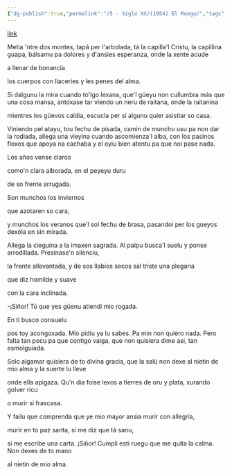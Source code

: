 ```yaml
---
{"dg-publish":true,"permalink":"/5 - Siglo XX/(1954) El Ruegu/","tags":["#Siglo_20","a1954","central","Enrique_Pérez-Alvarez","escrito","Villaviciosa","Buenos_Aires","poema"]}
---
```


[link](https://books.google.com.bo/books?id=NyBtFq4QqxcC&printsec=frontcover#v=onepage&q&f=false)

Metia 'ntre dos montes, tapá per l'arbolada, tá la capilla'l Cristu, la capillina guapa, bálsamu pa dolores y d'ansies esperanza, onde la xente acude 

a llenar de bonancia 

los cuerpos con Ilaceries y les penes del alma. 

Si dalgunu la mira cuando to'lgo lexana, que'l güeyu non cullumbra más que una cosa mansa, antóxase tar viendo un neru de raitana, onde la raitanina 

mientres los güevos caldia, escucla per si algunu quier asistiar so casa. 

Viniendo pel atayu, tou fechu de pisada, camin de munchu usu pa non dar la rodiada, allega una vieyina cuando ascomienza'l alba, con los pasinos floxos que apoya na cachaba y el oyiu bien atentu pa que noi pase nada. 

Los años vense claros 

como'n clara alborada, en el peyeyu duru 

de so frente arrugada. 

Son munchos los inviernos 

que azotaren so cara, 

y munchos los veranos que'l sol fechu de brasa, pasandoi per los gueyos dexóla en sin mirada. 

Allega la cieguina a la imaxen sagrada. Al palpu busca'l suelu y ponse arrodillada. Presinase'n silenciu, 

la frente allevantada, y de sos llabios secos sal triste una plegaria 

que diz homilde y suave 

con la cara inclinada. 

-¡Siñor! Tú que yes güenu atiendi mio rogada. 

En ti busco consuelu 

pos toy acongoxada. Mio pidiu ya lu sabes. Pa min non quiero nada. Pero falta tan pocu pa que contigo vaiga, que non quisiera dime asi, tan esmolguiada. 

Solo algamar quisiera de to divina gracia, que la salú non dexe al nietin de mio alma y la suerte lu lleve 

onde ella apigaza. Qu'n dia foise lexos a tierres de oru y plata, xurando golver ricu 

o murir si frascasa. 

Y failu que comprenda que ye mio mayor ansia murir con allegría, 

murir en to paz santa, si me diz que tá sanu, 

si me escribe una carta. ¡Siñor! Cumpli esti ruegu que me quita la calma. Non dexes de to mano 

al nietin de mio alma.